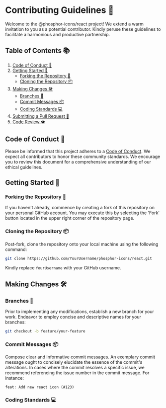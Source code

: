 # Contributing Guidelines 📝

Welcome to the @phosphor-icons/react project! We extend a warm invitation to you as a potential contributor. Kindly peruse these guidelines to facilitate a harmonious and productive partnership.

## Table of Contents 📚

1. [Code of Conduct 📜](#code-of-conduct)
2. [Getting Started 🚀](#getting-started)
   - [Forking the Repository 🍴](#forking-the-repository)
   - [Cloning the Repository 📦](#cloning-the-repository)
3. [Making Changes 🛠️](#making-changes)
   - [Branches 🌿](#branches)
   - [Commit Messages 📦](#commit-messages)
   - [Coding Standards 💻](#coding-standards)
4. [Submitting a Pull Request 🚀](#submitting-a-pull-request)
5. [Code Review 👁️](#code-review)

## Code of Conduct 📜

Please be informed that this project adheres to a [Code of Conduct](LICENSE). We expect all contributors to honor these community standards. We encourage you to review this document for a comprehensive understanding of our ethical guidelines.

## Getting Started 🚀

### Forking the Repository 🍴

If you haven't already, commence by creating a fork of this repository on your personal GitHub account. You may execute this by selecting the 'Fork' button located in the upper right corner of the repository page.

### Cloning the Repository 📦

Post-fork, clone the repository onto your local machine using the following command:

```bash
git clone https://github.com/YourUsername/phosphor-icons/react.git
```

Kindly replace `YourUsername` with your GitHub username.

## Making Changes 🛠️

### Branches 🌿

Prior to implementing any modifications, establish a new branch for your work. Endeavor to employ concise and descriptive names for your branches:

```bash
git checkout -b feature/your-feature
```

### Commit Messages 📦

Compose clear and informative commit messages. An exemplary commit message ought to concisely elucidate the essence of the commit's alterations. In cases where the commit resolves a specific issue, we recommend referencing the issue number in the commit message. For instance:

```
feat: Add new react icon (#123)
```

### Coding Standards 💻

